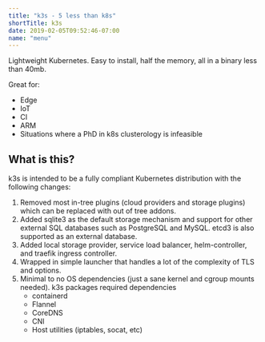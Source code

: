 ```yaml
---
title: "k3s - 5 less than k8s"
shortTitle: k3s
date: 2019-02-05T09:52:46-07:00
name: "menu"
---
```


Lightweight Kubernetes.  Easy to install, half the memory, all in a binary less than 40mb.

Great for:

* Edge
* IoT
* CI
* ARM
* Situations where a PhD in k8s clusterology is infeasible

What is this?
---

k3s is intended to be a fully compliant Kubernetes distribution with the following changes:

1. Removed most in-tree plugins (cloud providers and storage plugins) which can be replaced
   with out of tree addons.
2. Added sqlite3 as the default storage mechanism and support for other external SQL databases such as PostgreSQL and MySQL. etcd3 is also supported as an external database.
3. Added local storage provider, service load balancer, helm-controller, and traefik ingress controller.
4. Wrapped in simple launcher that handles a lot of the complexity of TLS and options.
5. Minimal to no OS dependencies (just a sane kernel and cgroup mounts needed). k3s packages required dependencies
    * containerd
    * Flannel
    * CoreDNS
    * CNI
    * Host utilities (iptables, socat, etc)
